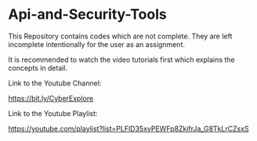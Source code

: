 # Api-and-Security-Tools


This Repository contains codes which are not complete. They are left incomplete intentionally for the user as an assignment.

It is recommended to watch the video tutorials first which explains the concepts in detail.

Link to the Youtube Channel:

https://bit.ly/CyberExplore

Link to the Youtube Playlist:

https://youtube.com/playlist?list=PLFlD35xyPEWFp8ZkifrJa_G8TkLrCZsxS


